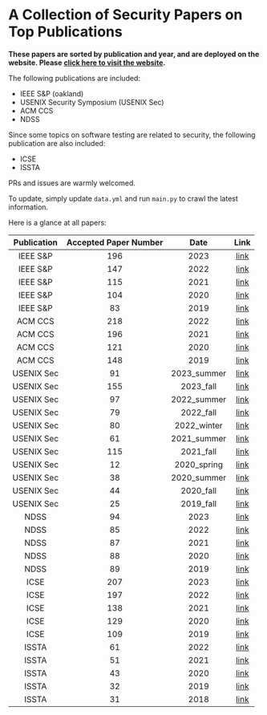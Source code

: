 # A Collection of Security Papers on Top Publications

**These papers are sorted by publication and year, and are deployed on the website. Please [click here to visit the website](https://sec.c01dkit.com).**
    
The following publications are included:

- IEEE S&P (oakland)
- USENIX Security Symposium (USENIX Sec)
- ACM CCS
- NDSS

Since some topics on software testing are related to security, the following publication are also included:

- ICSE
- ISSTA

PRs and issues are warmly welcomed.

To update, simply update `data.yml` and run `main.py` to crawl the latest information.

Here is a glance at all papers:

| Publication | Accepted Paper Number | Date | Link |
| :---: | :---: | :---: | :---: |
| IEEE S&P | 196 | 2023 | [link](https://sp2023.ieee-security.org/program-papers.html) |
| IEEE S&P | 147 | 2022 | [link](https://www.ieee-security.org/TC/SP2022/program-papers.html) |
| IEEE S&P | 115 | 2021 | [link](https://www.ieee-security.org/TC/SP2021/program-papers.html) |
| IEEE S&P | 104 | 2020 | [link](https://www.ieee-security.org/TC/SP2020/program-papers.html) |
| IEEE S&P | 83 | 2019 | [link](https://www.ieee-security.org/TC/SP2019/program-papers.html) |
| ACM CCS | 218 | 2022 | [link](https://www.sigsac.org/ccs/CCS2022/program/accepted-papers.html) |
| ACM CCS | 196 | 2021 | [link](https://www.sigsac.org/ccs/CCS2021/accepted-papers.html) |
| ACM CCS | 121 | 2020 | [link](https://www.sigsac.org/ccs/CCS2020/accepted-papers.html) |
| ACM CCS | 148 | 2019 | [link](https://sigsac.org/ccs/CCS2019/index.php/program/accepted-papers/) |
| USENIX Sec | 91 | 2023_summer | [link](https://www.usenix.org/conference/usenixsecurity23/summer-accepted-papers) |
| USENIX Sec | 155 | 2023_fall | [link](https://www.usenix.org/conference/usenixsecurity23/fall-accepted-papers) |
| USENIX Sec | 97 | 2022_summer | [link](https://www.usenix.org/conference/usenixsecurity22/summer-accepted-papers) |
| USENIX Sec | 79 | 2022_fall | [link](https://www.usenix.org/conference/usenixsecurity22/fall-accepted-papers) |
| USENIX Sec | 80 | 2022_winter | [link](https://www.usenix.org/conference/usenixsecurity22/winter-accepted-papers) |
| USENIX Sec | 61 | 2021_summer | [link](https://www.usenix.org/conference/usenixsecurity21/summer-accepted-papers) |
| USENIX Sec | 115 | 2021_fall | [link](https://www.usenix.org/conference/usenixsecurity21/fall-accepted-papers) |
| USENIX Sec | 12 | 2020_spring | [link](https://www.usenix.org/conference/usenixsecurity20/spring-accepted-papers) |
| USENIX Sec | 38 | 2020_summer | [link](https://www.usenix.org/conference/usenixsecurity20/summer-accepted-papers) |
| USENIX Sec | 44 | 2020_fall | [link](https://www.usenix.org/conference/usenixsecurity20/fall-accepted-papers) |
| USENIX Sec | 25 | 2019_fall | [link](https://www.usenix.org/conference/usenixsecurity19/fall-accepted-papers) |
| NDSS | 94 | 2023 | [link](https://www.ndss-symposium.org/ndss2023/accepted-papers/) |
| NDSS | 85 | 2022 | [link](https://www.ndss-symposium.org/ndss2022/accepted-papers/) |
| NDSS | 87 | 2021 | [link](https://www.ndss-symposium.org/ndss2021/accepted-papers/) |
| NDSS | 88 | 2020 | [link](https://www.ndss-symposium.org/ndss2020/accepted-papers/) |
| NDSS | 89 | 2019 | [link](https://www.ndss-symposium.org/ndss2019/accepted-papers/) |
| ICSE | 207 | 2023 | [link](https://conf.researchr.org/track/icse-2023/icse-2023-technical-track?#event-overview) |
| ICSE | 197 | 2022 | [link](https://conf.researchr.org/track/icse-2022/icse-2022-papers?#event-overview) |
| ICSE | 138 | 2021 | [link](https://conf.researchr.org/track/icse-2021/icse-2021-papers?#event-overview) |
| ICSE | 129 | 2020 | [link](https://2020.icse-conferences.org/track/icse-2020-papers?#event-overview) |
| ICSE | 109 | 2019 | [link](https://2019.icse-conferences.org/track/icse-2019-Technical-Papers?#event-overview) |
| ISSTA | 61 | 2022 | [link](https://conf.researchr.org/track/issta-2022/issta-2022-technical-papers#event-overview) |
| ISSTA | 51 | 2021 | [link](https://conf.researchr.org/track/issta-2021/issta-2021-technical-papers#event-overview) |
| ISSTA | 43 | 2020 | [link](https://conf.researchr.org/track/issta-2020/issta-2020-papers#event-overview) |
| ISSTA | 32 | 2019 | [link](https://conf.researchr.org/track/issta-2019/issta-2019-Technical-Papers#event-overview) |
| ISSTA | 31 | 2018 | [link](https://conf.researchr.org/track/issta-2018/issta-2018-Technical-Papers) |
